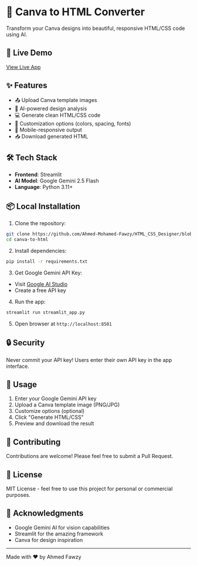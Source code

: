 # 🎨 Canva to HTML Converter

Transform your Canva designs into beautiful, responsive HTML/CSS code using AI.

## 🚀 Live Demo

[View Live App](https://html-css-designer.streamlit.app/) 

## ✨ Features

- 📤 Upload Canva template images
- 🎨 AI-powered design analysis
- 💻 Generate clean HTML/CSS code
- 🎯 Customization options (colors, spacing, fonts)
- 📱 Mobile-responsive output
- 📥 Download generated HTML

## 🛠️ Tech Stack

- **Frontend**: Streamlit
- **AI Model**: Google Gemini 2.5 Flash
- **Language**: Python 3.11+

## 📦 Local Installation

1. Clone the repository:

```bash
git clone https://github.com/Ahmed-Mohamed-Fawzy/HTML_CSS_Designer/blob/main/README.md
cd canva-to-html
```

2. Install dependencies:

```bash
pip install -r requirements.txt
```

3. Get Google Gemini API Key:

- Visit [Google AI Studio](https://makersuite.google.com/app/apikey)
- Create a free API key

4. Run the app:

```bash
streamlit run streamlit_app.py
```

5. Open browser at `http://localhost:8501`


## 🔒 Security

Never commit your API key! Users enter their own API key in the app interface.

## 📝 Usage

1. Enter your Google Gemini API key
2. Upload a Canva template image (PNG/JPG)
3. Customize options (optional)
4. Click "Generate HTML/CSS"
5. Preview and download the result

## 🤝 Contributing

Contributions are welcome! Please feel free to submit a Pull Request.

## 📄 License

MIT License - feel free to use this project for personal or commercial purposes.

## 🙏 Acknowledgments

- Google Gemini AI for vision capabilities
- Streamlit for the amazing framework
- Canva for design inspiration

---

Made with ❤️ by Ahmed Fawzy



